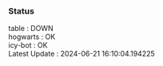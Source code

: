 ### Status


table : DOWN  
hogwarts : OK  
icy-bot : OK  
Latest Update : 2024-06-21 16:10:04.194225
